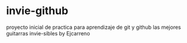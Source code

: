 # invie-github
proyecto inicial de practica para aprendizaje de git y github
las mejores guitarras invie-sibles by Ejcarreno
